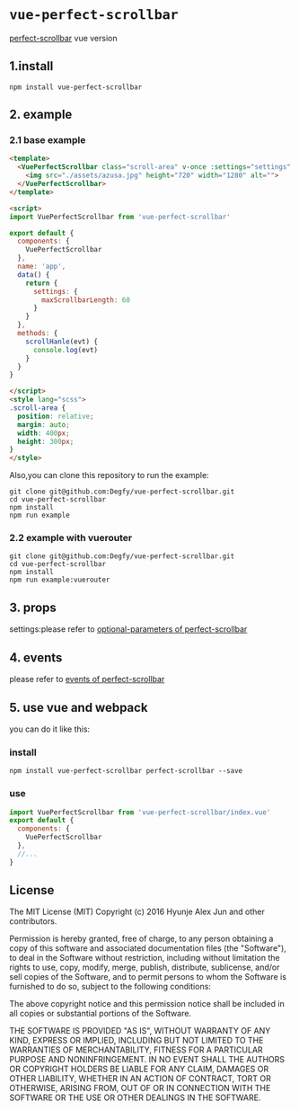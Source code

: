 # `vue-perfect-scrollbar`

[perfect-scrollbar](https://github.com/noraesae/perfect-scrollbar) vue version

## 1.install

```
npm install vue-perfect-scrollbar
```

## 2. example

### 2.1 base example

```html
<template>
  <VuePerfectScrollbar class="scroll-area" v-once :settings="settings" @ps-scroll-y="scrollHanle">
    <img src="./assets/azusa.jpg" height="720" width="1280" alt="">
  </VuePerfectScrollbar>
</template>

<script>
import VuePerfectScrollbar from 'vue-perfect-scrollbar'

export default {
  components: {
    VuePerfectScrollbar
  },
  name: 'app',
  data() {
    return {
      settings: {
        maxScrollbarLength: 60
      }
    }
  },
  methods: {
    scrollHanle(evt) {
      console.log(evt)
    }
  }
}

</script>
<style lang="scss">
.scroll-area {
  position: relative;
  margin: auto;
  width: 400px;
  height: 300px;
}
</style>

```
Also,you can clone this repository to run the example:

```shell
git clone git@github.com:Degfy/vue-perfect-scrollbar.git
cd vue-perfect-scrollbar
npm install
npm run example
```
### 2.2 example with vuerouter
```shell
git clone git@github.com:Degfy/vue-perfect-scrollbar.git
cd vue-perfect-scrollbar
npm install
npm run example:vuerouter
```

## 3. props

settings:please refer to [optional-parameters of perfect-scrollbar](https://github.com/noraesae/perfect-scrollbar#optional-parameters)

## 4. events

please refer to [events of perfect-scrollbar](https://github.com/noraesae/perfect-scrollbar#events)

## 5. use vue and webpack
you can do it like this:

### install
```shell
npm install vue-perfect-scrollbar perfect-scrollbar --save
```

### use
```js
import VuePerfectScrollbar from 'vue-perfect-scrollbar/index.vue'
export default {
  components: {
    VuePerfectScrollbar
  },
  //...
}
```

## License

The MIT License (MIT) Copyright (c) 2016 Hyunje Alex Jun and other contributors.

Permission is hereby granted, free of charge, to any person obtaining a copy of this software and associated documentation files (the "Software"), to deal in the Software without restriction, including without limitation the rights to use, copy, modify, merge, publish, distribute, sublicense, and/or sell copies of the Software, and to permit persons to whom the Software is furnished to do so, subject to the following conditions:

The above copyright notice and this permission notice shall be included in all copies or substantial portions of the Software.

THE SOFTWARE IS PROVIDED "AS IS", WITHOUT WARRANTY OF ANY KIND, EXPRESS OR IMPLIED, INCLUDING BUT NOT LIMITED TO THE WARRANTIES OF MERCHANTABILITY, FITNESS FOR A PARTICULAR PURPOSE AND NONINFRINGEMENT. IN NO EVENT SHALL THE AUTHORS OR COPYRIGHT HOLDERS BE LIABLE FOR ANY CLAIM, DAMAGES OR OTHER LIABILITY, WHETHER IN AN ACTION OF CONTRACT, TORT OR OTHERWISE, ARISING FROM, OUT OF OR IN CONNECTION WITH THE SOFTWARE OR THE USE OR OTHER DEALINGS IN THE SOFTWARE.
